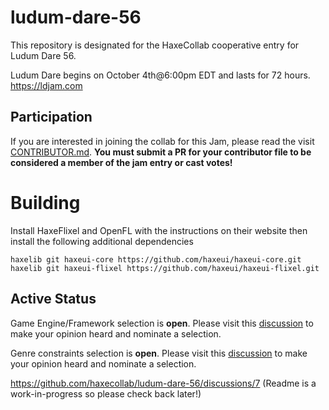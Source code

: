 # ludum-dare-56
This repository is designated for the HaxeCollab cooperative entry for Ludum Dare 56.

Ludum Dare begins on October 4th@6:00pm EDT and lasts for 72 hours.
https://ldjam.com

## Participation
If you are interested in joining the collab for this Jam, please read the visit [CONTRIBUTOR.md](https://github.com/haxecollab/ludum-dare-56/blob/main/CONTRIBUTOR.md).
**You must submit a PR for your contributor file to be considered a member of the jam entry or cast votes!**

# Building
Install HaxeFlixel and OpenFL with the instructions on their website then install the following additional dependencies
```
haxelib git haxeui-core https://github.com/haxeui/haxeui-core.git
haxelib git haxeui-flixel https://github.com/haxeui/haxeui-flixel.git
```

## Active Status
Game Engine/Framework selection is **open**. Please visit this [discussion](https://github.com/haxecollab/ludum-dare-56/discussions/1) to make your opinion heard and nominate a selection.

Genre constraints selection is **open**. Please visit this [discussion](https://github.com/haxecollab/ludum-dare-56/discussions/7) to make your opinion heard and nominate a selection.

https://github.com/haxecollab/ludum-dare-56/discussions/7
(Readme is a work-in-progress so please check back later!)

